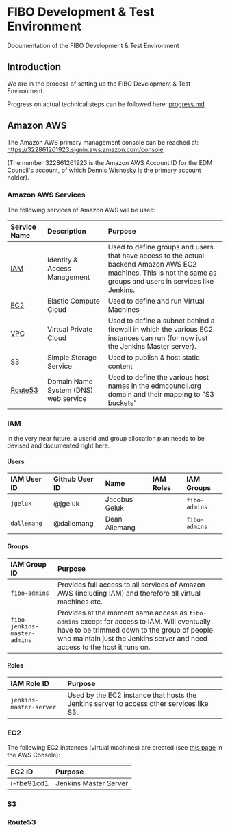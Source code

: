 # FIBO Development & Test Environment

Documentation of the FIBO Development & Test Environment

## Introduction

We are in the process of setting up the FIBO Development & Test Environment.

Progress on actual technical steps can be followed here: [progress.md](progress.md)
## Amazon AWS

The Amazon AWS primary management console can be reached at: https://322861261923.signin.aws.amazon.com/console

(The number 322861261923 is the Amazon AWS Account ID for the EDM Council's account, of which Dennis Wisnosky is the primary account holder).

### Amazon AWS Services

The following services of Amazon AWS will be used:

Service Name  | Description | Purpose
:-------------|:------------|:-------
[IAM](http://aws.amazon.com/iam/) | Identity & Access Management | Used to define groups and users that have access to the actual backend Amazon AWS EC2 machines. This is not the same as groups and users in services like Jenkins.
[EC2](http://aws.amazon.com/ec2/) | Elastic Compute Cloud | Used to define and run Virtual Machines
[VPC](http://aws.amazon.com/vpc/) | Virtual Private Cloud | Used to define a subnet behind a firewall in which the various EC2 instances can run (for now just the Jenkins Master server).
[S3](http://aws.amazon.com/s3/)   | Simple Storage Service | Used to publish & host static content
[Route53](http://aws.amazon.com/route53/) | Domain Name System (DNS) web service | Used to define the various host names in the edmcouncil.org domain and their mapping to "S3 buckets"

### IAM

In the very near future, a userid and group allocation plan needs to be devised and documented right here.

#### Users

IAM User ID | Github User ID | Name | IAM Roles | IAM Groups
:-----------|:---------------|:-----|:----------|:----------
`jgeluk` | @jgeluk | Jacobus Geluk | | `fibo-admins`
`dallemang` | @dallemang | Dean Allemang | | `fibo-admins`

#### Groups

IAM Group ID | Purpose
:------------|:-------
`fibo-admins` | Provides full access to all services of Amazon AWS (including IAM) and therefore all virtual machines etc.
`fibo-jenkins-master-admins` | Provides at the moment same access as `fibo-admins` except for access to IAM. Will eventually have to be trimmed down to the group of people who maintain just the Jenkins server and need access to the host it runs on.

#### Roles

| IAM Role ID | Purpose
:-------------|:-------
`jenkins-master-server` | Used by the EC2 instance that hosts the Jenkins server to access other services like S3.

### EC2

The following EC2 instances (virtual machines) are created (see [this page](https://console.aws.amazon.com/ec2/v2/home?region=us-east-1#Instances:) in the AWS Console):

EC2 ID     | Purpose
:----------|:-------
i-fbe91cd1 | Jenkins Master Server

### S3

### Route53
